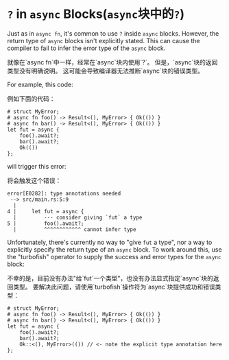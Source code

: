 # `?` in `async` Blocks(`async`块中的`?`)

Just as in `async fn`, it's common to use `?` inside `async` blocks.
However, the return type of `async` blocks isn't explicitly stated.
This can cause the compiler to fail to infer the error type of the
`async` block.

<p class="cn">
就像在`async fn`中一样，经常在`async`块内使用`?`。
但是，`async`块的返回类型没有明确说明。
这可能会导致编译器无法推断`async`块的错误类型。
</p>

For example, this code:

<p class="cn">
例如下面的代码：
</p>

```rust,edition2018
# struct MyError;
# async fn foo() -> Result<(), MyError> { Ok(()) }
# async fn bar() -> Result<(), MyError> { Ok(()) }
let fut = async {
    foo().await?;
    bar().await?;
    Ok(())
};
```

will trigger this error:

<p class="cn">
将会触发这个错误：
</p>

```
error[E0282]: type annotations needed
 --> src/main.rs:5:9
  |
4 |     let fut = async {
  |         --- consider giving `fut` a type
5 |         foo().await?;
  |         ^^^^^^^^^^^^ cannot infer type
```

Unfortunately, there's currently no way to "give `fut` a type", nor a way
to explicitly specify the return type of an `async` block.
To work around this, use the "turbofish" operator to supply the success and
error types for the `async` block:

<p class="cn">
不幸的是，目前没有办法"给`fut`一个类型"，也没有办法显式指定`async`块的返回类型。
要解决此问题，请使用`turbofish`操作符为`async`块提供成功和错误类型：
</p>

```rust,edition2018
# struct MyError;
# async fn foo() -> Result<(), MyError> { Ok(()) }
# async fn bar() -> Result<(), MyError> { Ok(()) }
let fut = async {
    foo().await?;
    bar().await?;
    Ok::<(), MyError>(()) // <- note the explicit type annotation here
};
```

